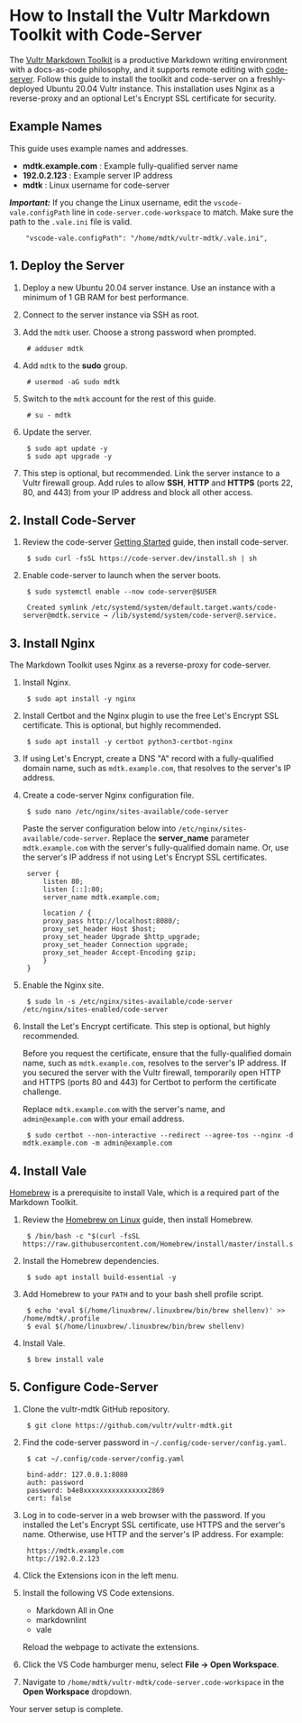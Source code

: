 # How to Install the Vultr Markdown Toolkit with Code-Server

The [Vultr Markdown Toolkit](https://github.com/vultr/vultr-mdtk) is a productive Markdown writing environment with a docs-as-code philosophy, and it supports remote editing with [code-server](https://github.com/cdr/code-server). Follow this guide to install the toolkit and code-server on a freshly-deployed Ubuntu 20.04 Vultr instance. This installation uses Nginx as a reverse-proxy and an optional Let's Encrypt SSL certificate for security.

## Example Names

This guide uses example names and addresses.

* **mdtk.example.com** : Example fully-qualified server name
* **192.0.2.123** : Example server IP address
* **mdtk** : Linux username for code-server

**_Important:_** If you change the Linux username, edit the `vscode-vale.configPath` line in `code-server.code-workspace` to match. Make sure the path to the `.vale.ini` file is valid.

        "vscode-vale.configPath": "/home/mdtk/vultr-mdtk/.vale.ini",

## 1. Deploy the Server

1. Deploy a new Ubuntu 20.04 server instance. Use an instance with a minimum of 1 GB RAM for best performance.
1. Connect to the server instance via SSH as root.
1. Add the `mdtk` user. Choose a strong password when prompted.

        # adduser mdtk

1. Add `mdtk` to the **sudo** group.

        # usermod -aG sudo mdtk

1. Switch to the `mdtk` account for the rest of this guide.

        # su - mdtk

1. Update the server.

        $ sudo apt update -y
        $ sudo apt upgrade -y

1. This step is optional, but recommended.
Link the server instance to a Vultr firewall group.
Add rules to allow **SSH**, **HTTP** and **HTTPS** (ports 22, 80, and 443) from your IP address and block all other access.

## 2. Install Code-Server

1. Review the code-server [Getting Started](https://github.com/cdr/code-server#getting-started) guide, then install code-server.

        $ sudo curl -fsSL https://code-server.dev/install.sh | sh

1. Enable code-server to launch when the server boots.

        $ sudo systemctl enable --now code-server@$USER

        Created symlink /etc/systemd/system/default.target.wants/code-server@mdtk.service → /lib/systemd/system/code-server@.service.

## 3. Install Nginx

The Markdown Toolkit uses Nginx as a reverse-proxy for code-server.

1. Install Nginx.

        $ sudo apt install -y nginx

1. Install Certbot and the Nginx plugin to use the free Let's Encrypt SSL certificate.
    This is optional, but highly recommended.

        $ sudo apt install -y certbot python3-certbot-nginx

1. If using Let's Encrypt, create a DNS "A" record with a fully-qualified domain name, such as `mdtk.example.com`, that resolves to the server's IP address.
1. Create a code-server Nginx configuration file.

        $ sudo nano /etc/nginx/sites-available/code-server

    Paste the server configuration below into `/etc/nginx/sites-available/code-server`. Replace the **server_name** parameter `mdtk.example.com` with the server's fully-qualified domain name. Or, use the server's IP address if not using Let's Encrypt SSL certificates.

        server {
            listen 80;
            listen [::]:80;
            server_name mdtk.example.com;

            location / {
            proxy_pass http://localhost:8080/;
            proxy_set_header Host $host;
            proxy_set_header Upgrade $http_upgrade;
            proxy_set_header Connection upgrade;
            proxy_set_header Accept-Encoding gzip;
            }
        }

1. Enable the Nginx site.

        $ sudo ln -s /etc/nginx/sites-available/code-server /etc/nginx/sites-enabled/code-server

1. Install the Let's Encrypt certificate. This step is optional, but highly recommended.

    Before you request the certificate, ensure that the fully-qualified domain name, such as `mdtk.example.com`, resolves to the server's IP address. If you secured the server with the Vultr firewall, temporarily open HTTP and HTTPS (ports 80 and 443) for Certbot to perform the certificate challenge.

    Replace `mdtk.example.com` with the server's name, and `admin@example.com` with your email address.

        $ sudo certbot --non-interactive --redirect --agree-tos --nginx -d mdtk.example.com -m admin@example.com

## 4. Install Vale

[Homebrew](https://brew.sh/) is a prerequisite to install Vale, which is a required part of the Markdown Toolkit.

1. Review the [Homebrew on Linux](https://docs.brew.sh/Homebrew-on-Linux) guide, then install Homebrew.

        $ /bin/bash -c "$(curl -fsSL https://raw.githubusercontent.com/Homebrew/install/master/install.sh)"

1. Install the Homebrew dependencies.

        $ sudo apt install build-essential -y

1. Add Homebrew to your `PATH` and to your bash shell profile script.

        $ echo 'eval $(/home/linuxbrew/.linuxbrew/bin/brew shellenv)' >> /home/mdtk/.profile
        $ eval $(/home/linuxbrew/.linuxbrew/bin/brew shellenv)

1. Install Vale.

        $ brew install vale

## 5. Configure Code-Server

1. Clone the vultr-mdtk GitHub repository.

        $ git clone https://github.com/vultr/vultr-mdtk.git

1. Find the code-server password in `~/.config/code-server/config.yaml`.

        $ cat ~/.config/code-server/config.yaml

        bind-addr: 127.0.0.1:8080
        auth: password
        password: b4e8xxxxxxxxxxxxxxxx2869
        cert: false

1. Log in to code-server in a web browser with the password. If you installed the Let's Encrypt SSL certificate, use HTTPS and the server's name. Otherwise, use HTTP and the server's IP address. For example:

        https://mdtk.example.com
        http://192.0.2.123

1. Click the Extensions icon in the left menu.
1. Install the following VS Code extensions.

    * Markdown All in One
    * markdownlint
    * vale

    Reload the webpage to activate the extensions.

1. Click the VS Code hamburger menu, select **File -> Open Workspace**.
1. Navigate to `/home/mdtk/vultr-mdtk/code-server.code-workspace` in the **Open Workspace** dropdown.

Your server setup is complete.
